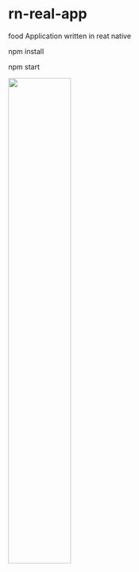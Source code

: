 # rn-real-app
food Application written in reat native

npm install

npm start

<img src="https://user-images.githubusercontent.com/30934250/211229584-4f31418f-6006-484f-be41-4d1357731503.jpeg" width=50% height=50%>




